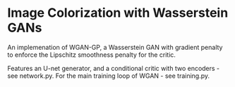 # Image Colorization with Wasserstein GANs

An implemenation of WGAN-GP, a Wasserstein GAN with gradient penalty to enforce the Lipschitz smoothness penalty for the critic.

Features an U-net generator, and a conditional critic with two encoders - see network.py.
For the main training loop of WGAN - see training.py.
